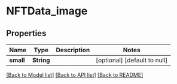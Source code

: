 # NFTData_image
## Properties

| Name | Type | Description | Notes |
|------------ | ------------- | ------------- | -------------|
| **small** | **String** |  | [optional] [default to null] |

[[Back to Model list]](../README.md#documentation-for-models) [[Back to API list]](../README.md#documentation-for-api-endpoints) [[Back to README]](../README.md)

